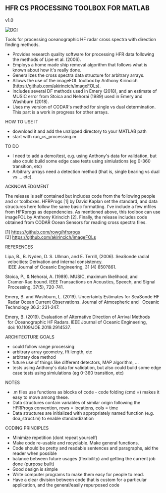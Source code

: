 ## HFR CS PROCESSING TOOLBOX FOR MATLAB ##

v1.0

[![DOI](https://zenodo.org/badge/84593561.svg)](https://zenodo.org/badge/latestdoi/84593561)

Tools for processing oceanographic HF radar cross spectra with direction
finding methods. 

- Provides research quality software for processing HFR data following the
  methods of Lipe et al. (2006).
- Employs a home made ship removal algorithm that follows what is known 
  about how it's really done. 
- Generalizes the cross spectra data structure for arbitrary arrays.
- Allows the use of the imageFOL toolbox by Anthony Kirincich 
  (https://github.com/akirincich/imageFOLs).
- Includes several DF methods used in Emery (2018), and an estimate of 
  MUSIC error from Stoica and Nehorai (1989) used in Emery and Washburn (2018).
- Uses my version of CODAR's method for single vs dual determination. This 
  part is a work in progress for other arrays. 



HOW TO USE IT
- download it and add the unzipped directory to your MATLAB path
- start with run_cs_processing.m 



TO DO
- I need to add a demo/test, e.g. using Anthony's data for validation, but
  also could build some edge case tests using simiulations (eg 0-360 
  transition, etc)
- Arbitrary arrays need a detection method (that is, single bearing vs dual
  vs ... etc). 


ACKNOWLEDGMENT

The release is self contained but includes code from the following people
and or toolboxes. HFRProgs [1] by David Kaplan set the standard, and data
structures here follow the same basic formatting. I've include a few mfiles
from HFRprogs as dependencies. As mentioned above, this toolbox can use 
imageFOL by Anthony Kirincich [2]. Finally, the release includes code obtained
from CODAR Ocean Sensors for reading cross spectra files. 

[1] https://github.com/rowg/hfrprogs  
[2] https://github.com/akirincich/imageFOLs   


REFERENCES

Lipa, B., B. Nyden, D. S. Ullman, and E. Terrill, (2006). SeaSonde radial   
&nbsp;&nbsp;velocities: Derivation and internal consistency.  
&nbsp;&nbsp;IEEE Journal of Oceanic Engineering, 31 (4) 850?861.  

Stoica, P., & Nehorai, A. (1989). MUSIC, maximum likelihood, and  
&nbsp;&nbsp;Cramer-Rao bound. IEEE Transactions on Acoustics, Speech, and Signal     
&nbsp;&nbsp;Processing, 37(5), 720-741.  

Emery, B. and Washburn, L. (2019). Uncertainty Estimates for SeaSonde HF   
&nbsp;&nbsp;Radar Ocean Current Observations. Journal of Atmospheric and 
&nbsp;&nbsp;Oceanic Technology 36.2: 231-247.

Emery, B. (2019). Evaluation of Alternative Direction of Arrival Methods  
&nbsp;&nbsp;for Oceanographic HF Radars. IEEE Journal of Oceanic Engineering,   
&nbsp;&nbsp;doi: 10.1109/JOE.2019.2914537.  


ARCHITECTURE GOALS

- could follow range processing
- arbitrary array geometry, fft length, etc
- arbitrary doa method 
- future use of things like different detectors, MAP algorithm, ...
- tests using Anthony's data for validation, but also could build some
  edge case tests using simiulations (eg 0-360 transition, etc)


NOTES

- .m files use functions as blocks of code - code folding (cmd =) makes it easy to move among these.
- Data structures contain variables of similar origin following the HFRProgs
  convention, rows = locations, cols = time
- Data structures are initialized with appropriately named function 
  (e.g. doa_struct.m) to enable standardization



CODING PRINCIPLES

- Minimize repetition (dont repeat yourself)
- Make code re-usable and recyclable. Make general functions. 
- Code should be pretty and readable sentences and paragraphs, aid the reader when
  possible
- balance between future usages (flexibility) and getting the current job done (purpose built)
- Good design is simple
- Write computer programs to make them easy for people to read.
- Have  a clear division between code that is custom for a particular application, 
  and the general/easily repurposed code




